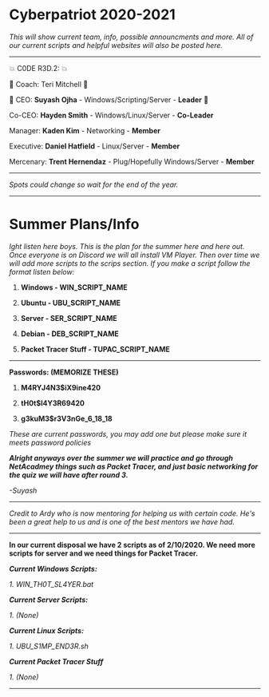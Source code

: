 # Cyberpatriot 2020-2021

*This will show current team, info, possible announcments and more. All of our current scripts and helpful websites will also be posted here.*

----------------------------------------------------------------------------------------------------------------------------------

:boom: C0DE R3D.2: :boom:

:book: Coach: Teri Mitchell :book:

:100: CEO: **Suyash Ojha** - Windows/Scripting/Server - **Leader** :100: 

Co-CEO: **Hayden Smith** - Windows/Linux/Server - **Co-Leader**

Manager: **Kaden Kim** - Networking - **Member**

Executive: **Daniel Hatfield** - Linux/Server - **Member**

Mercenary: **Trent Hernendaz** - Plug/Hopefully Windows/Server - **Member**

----------------------------------------------------------------------------------------------------------------------------------

*Spots could change so wait for the end of the year.*

----------------------------------------------------------------------------------------------------------------------------------

# Summer Plans/Info

*Ight listen here boys. This is the plan for the summer here and here out. Once everyone is on Discord we will all install VM Player. Then over time we will add more scripts to the scrips section. If you make a script follow the format listen below:*


1. **Windows - WIN_SCRIPT_NAME**

2. **Ubuntu - UBU_SCRIPT_NAME**

3. **Server - SER_SCRIPT_NAME**

4. **Debian - DEB_SCRIPT_NAME**

5. **Packet Tracer Stuff - TUPAC_SCRIPT_NAME**

----------------------------------------------------------------------------------------------------------------------------------

**Passwords: (MEMORIZE THESE)**

1. **M4RYJ4N3$iX9ine420**

2. **tH0t$l4Y3R69420**

3. **g3kuM3$r3V3nGe_6_18_18**

*These are current passwords, you may add one but please make sure it meets password policies*

***Alright anyways over the summer we will practice and go through NetAcadmey things such as Packet Tracer, and just basic networking for the quiz we will have after round 3.***

*-Suyash*

----------------------------------------------------------------------------------------------------------------------------------

*Credit to Ardy who is now mentoring for helping us with certain code. He's been a great help to us and is one of the best mentors we have had.*

----------------------------------------------------------------------------------------------------------------------------------

**In our current disposal we have 2 scripts as of 2/10/2020. We need more scripts for server and we need things for Packet Tracer.**


***Current Windows Scripts:***

*1. WIN_TH0T_SL4YER.bat*

***Current Server Scripts:***

*1. (None)*

***Current Linux Scripts:***

*1. UBU_S1MP_END3R.sh*

***Current Packet Tracer Stuff***

*1. (None)*

----------------------------------------------------------------------------------------------------------------------------------
